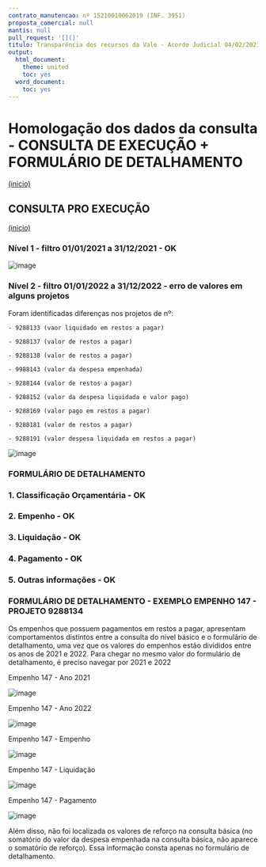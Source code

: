 ```yaml
---
contrato_manutencao: nº 15210010062019 (INF. 3951)
proposta_comercial: null
mantis: null
pull_request: '[]()'
titulo: Transparência dos recursos da Vale - Acordo Judicial 04/02/2021
output:
  html_document:
    theme: united
    toc: yes
  word_document:
    toc: yes
---
```


# Homologação dos dados da consulta - CONSULTA DE EXECUÇÃO + FORMULÁRIO DE DETALHAMENTO
<a href="#top">(inicio)</a>

<div class="alert alert-warning">

## CONSULTA PRO EXECUÇÃO
<a href="#top">(inicio)</a>

### Nível 1 - filtro 01/01/2021 a 31/12/2021 - OK
  
![image](https://user-images.githubusercontent.com/52920939/171457542-4c79b225-7063-4885-a55e-8c0fc4617a20.png)
  
### Nível 2 - filtro 01/01/2022 a 31/12/2022 - erro de valores em alguns projetos 
  Foram identificadas diferenças nos projetos de nº:
  
    - 9288133 (vaor liquidado em restos a pagar)
  
    - 9288137 (valor de restos a pagar)
  
    - 9288138 (valor de restos a pagar)
  
    - 9988143 (valor da despesa empenhada)
  
    - 9288144 (valor de restos a pagar) 
  
    - 9288152 (valor da despesa liquidada e valor pago)
  
    - 9288169 (valor pago em restos a pagar)
  
    - 9288181 (valor de restos a pagar)
  
    - 9288191 (valor despesa liquidada em restos a pagar)

![image](https://user-images.githubusercontent.com/52920939/171458282-d91974a8-eb6e-4fc8-abd1-84bbe6b89d5c.png)

  
### FORMULÁRIO DE DETALHAMENTO
### 1. Classificação Orçamentária - OK

### 2. Empenho - OK

### 3. Liquidação - OK
  
### 4. Pagamento - OK
  
### 5. Outras informações - OK
  
### FORMULÁRIO DE DETALHAMENTO - EXEMPLO EMPENHO 147 - PROJETO 9288134
  
  Os empenhos que possuem pagamentos em restos a pagar, apresentam comportamentos distintos entre a consulta do nível básico e o formulário de detalhamento, uma vez que os valores do empenhos estão divididos entre os anos de 2021 e 2022. Para chegar no mesmo valor do formulário de detalhamento, é preciso navegar por 2021 e 2022
  
Empenho 147 - Ano 2021
  
  ![image](https://user-images.githubusercontent.com/52920939/171458670-eec601f4-e23a-4a20-9e4f-70db0b1b9316.png)

Empenho 147 - Ano 2022
  
  ![image](https://user-images.githubusercontent.com/52920939/171458817-2902365d-cc6a-470c-82f5-ea6b901810c3.png)
  
Empenho 147 - Empenho
  
  ![image](https://user-images.githubusercontent.com/52920939/171458832-2f26d1f9-00ca-4c64-86c8-ff2b76a28430.png)
  
Empenho 147 - Liquidação  
  
  ![image](https://user-images.githubusercontent.com/52920939/171458888-879ebf57-75ba-42ad-b9b3-3324d1d8442c.png)
  
Empenho 147 - Pagamento
  
  ![image](https://user-images.githubusercontent.com/52920939/171458900-9750d56c-8215-43ac-aa6a-06755443b47a.png)

Além disso, não foi localizada os valores de reforço na consulta básica (no somatório do valor da despesa empenhada na consulta básica, não aparece o somatório de reforço). Essa informação consta apenas no formulário de detalhamento.


